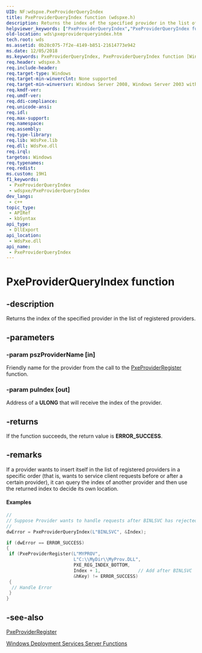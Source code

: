 ```yaml
---
UID: NF:wdspxe.PxeProviderQueryIndex
title: PxeProviderQueryIndex function (wdspxe.h)
description: Returns the index of the specified provider in the list of registered providers.
helpviewer_keywords: ["PxeProviderQueryIndex","PxeProviderQueryIndex function [Windows Deployment Services]","wds.pxeproviderqueryindex","wdspxe/PxeProviderQueryIndex"]
old-location: wds\pxeproviderqueryindex.htm
tech.root: wds
ms.assetid: 0b28c075-7f2e-4149-b851-21614773e942
ms.date: 12/05/2018
ms.keywords: PxeProviderQueryIndex, PxeProviderQueryIndex function [Windows Deployment Services], wds.pxeproviderqueryindex, wdspxe/PxeProviderQueryIndex
req.header: wdspxe.h
req.include-header: 
req.target-type: Windows
req.target-min-winverclnt: None supported
req.target-min-winversvr: Windows Server 2008, Windows Server 2003 with SP2 [desktop apps only]
req.kmdf-ver: 
req.umdf-ver: 
req.ddi-compliance: 
req.unicode-ansi: 
req.idl: 
req.max-support: 
req.namespace: 
req.assembly: 
req.type-library: 
req.lib: WdsPxe.lib
req.dll: WdsPxe.dll
req.irql: 
targetos: Windows
req.typenames: 
req.redist: 
ms.custom: 19H1
f1_keywords:
 - PxeProviderQueryIndex
 - wdspxe/PxeProviderQueryIndex
dev_langs:
 - c++
topic_type:
 - APIRef
 - kbSyntax
api_type:
 - DllExport
api_location:
 - WdsPxe.dll
api_name:
 - PxeProviderQueryIndex
---
```


# PxeProviderQueryIndex function


## -description

Returns the index of the specified provider in the list of registered providers.

## -parameters

### -param pszProviderName [in]

Friendly name for the provider from the call to the 
      <a href="/windows/desktop/api/wdspxe/nf-wdspxe-pxeproviderregister">PxeProviderRegister</a> function.

### -param puIndex [out]

Address of a <b>ULONG</b> that will receive the index of the provider.

## -returns

If the function succeeds, the return value is <b>ERROR_SUCCESS</b>.

## -remarks

If a provider wants to insert itself in the list of registered providers in a specific order (that is, wants to 
    service client requests before or after a certain provider), it can query the index of another provider and then use 
    the returned index to decide its own location.


#### Examples


```cpp
//
// Suppose Provider wants to handle requests after BINLSVC has rejected them.
//
dwError = PxeProviderQueryIndex(L"BINLSVC", &Index);

if (dwError == ERROR_SUCCESS)
{
 if (PxeProviderRegister(L"MYPROV",
                         L"C:\\MyDir\\MyProv.DLL",
                         PXE_REG_INDEX_BOTTOM,
                         Index + 1,              // Add after BINLSVC
                         &hKey) != ERROR_SUCCESS)
 {
  // Handle Error
 }
}

```

## -see-also

<a href="/windows/desktop/api/wdspxe/nf-wdspxe-pxeproviderregister">PxeProviderRegister</a>



<a href="/windows/desktop/Wds/windows-deployment-services-server-functions">Windows Deployment Services Server Functions</a>